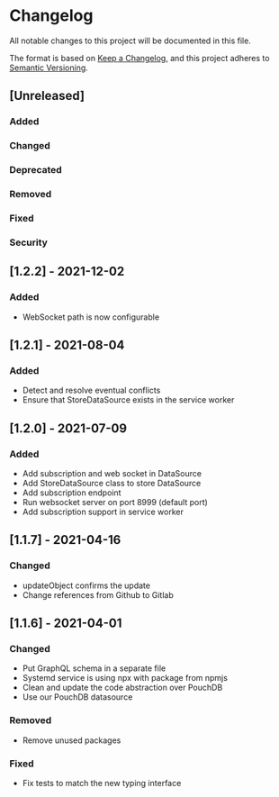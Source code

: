 # Changelog

All notable changes to this project will be documented in this file.

The format is based on [Keep a Changelog](https://keepachangelog.com/en/1.0.0/),
and this project adheres to [Semantic Versioning](https://semver.org/spec/v2.0.0.html).

## [Unreleased]

### Added

### Changed

### Deprecated

### Removed

### Fixed

### Security

## [1.2.2] - 2021-12-02

### Added

- WebSocket path is now configurable

## [1.2.1] - 2021-08-04

### Added

- Detect and resolve eventual conflicts
- Ensure that StoreDataSource exists in the service worker

## [1.2.0] - 2021-07-09

### Added

- Add subscription and web socket in DataSource
- Add StoreDataSource class to store DataSource
- Add subscription endpoint
- Run websocket server on port 8999 (default port)
- Add subscription support in service worker

## [1.1.7] - 2021-04-16

### Changed

- updateObject confirms the update
- Change references from Github to Gitlab

## [1.1.6] - 2021-04-01

### Changed

- Put GraphQL schema in a separate file
- Systemd service is using npx with package from npmjs
- Clean and update the code abstraction over PouchDB
- Use our PouchDB datasource

### Removed

- Remove unused packages

### Fixed

- Fix tests to match the new typing interface
